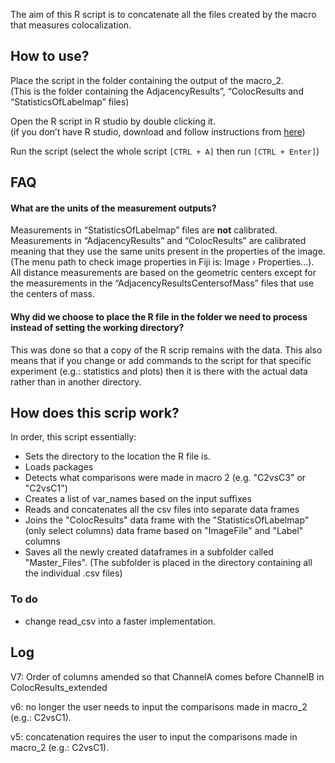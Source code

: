 The aim of this R script is to concatenate all the files created by the macro that measures colocalization.
## How to use?
Place the script in the folder containing the output of the macro_2.  
(This is the folder containing the AdjacencyResults”, “ColocResults and “StatisticsOfLabelmap” files)

Open the R script in R studio by double clicking it.  
(if you don’t have R studio, download and follow instructions from [here](https://support--rstudio-com.netlify.app/products/rstudio/download/))

Run the script (select the whole script `[CTRL + A]`  then run `[CTRL + Enter]`)

## FAQ
#### What are the units of the measurement outputs?
Measurements in “StatisticsOfLabelmap” files are **not** calibrated.  
Measurements in “AdjacencyResults” and “ColocResults” are calibrated meaning that they use the same units present in the properties of the image. (The menu path to check image properties in Fiji is: Image › Properties...).  
All distance measurements are based on the geometric centers except for the measurements in the “AdjacencyResultsCentersofMass” files that use the centers of mass.

#### Why did we choose to place the R file in the folder we need to process instead of setting the working directory?
This was done so that a copy of the R scrip remains with the data. This also means that if you change or add commands to the script for that specific experiment (e.g.: statistics and plots) then it is there with the actual data rather than in another directory.


## How does this scrip work?
In order, this script essentially: 
* Sets the directory to the location the R file is.
* Loads packages
* Detects what comparisons were made in macro 2 (e.g. "C2vsC3" or "C2vsC1")
* Creates a list of var_names based on the input suffixes
* Reads and concatenates all the csv files into separate data frames
* Joins the "ColocResults" data frame with the "StatisticsOfLabelmap" (only select columns) data frame based on "ImageFile" and "Label" columns
* Saves all the newly created dataframes in a subfolder called "Master_Files". (The subfolder is placed in the directory containing all the individual .csv files)

### To do
* change read_csv into a faster implementation.

## Log
V7: Order of columns amended so that  ChannelA comes before ChannelB in ColocResults_extended

v6: no longer the user needs to input the comparisons made in macro_2 (e.g.: C2vsC1).

v5: concatenation requires the user to input the comparisons made in macro_2 (e.g.: C2vsC1).

